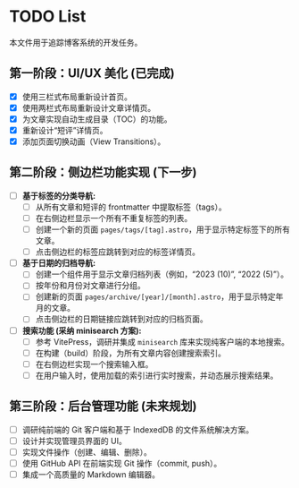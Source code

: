 # TODO List

本文件用于追踪博客系统的开发任务。

## 第一阶段：UI/UX 美化 (已完成)

- [x] 使用三栏式布局重新设计首页。
- [x] 使用两栏式布局重新设计文章详情页。
- [x] 为文章实现自动生成目录（TOC）的功能。
- [x] 重新设计“短评”详情页。
- [x] 添加页面切换动画（View Transitions）。

## 第二阶段：侧边栏功能实现 (下一步)

- [ ] **基于标签的分类导航:**
    - [ ] 从所有文章和短评的 frontmatter 中提取标签（tags）。
    - [ ] 在右侧边栏显示一个所有不重复标签的列表。
    - [ ] 创建一个新的页面 `pages/tags/[tag].astro`，用于显示特定标签下的所有文章。
    - [ ] 点击侧边栏的标签应跳转到对应的标签详情页。
- [ ] **基于日期的归档导航:**
    - [ ] 创建一个组件用于显示文章归档列表（例如，“2023 (10)”, “2022 (5)”）。
    - [ ] 按年份和月份对文章进行分组。
    - [ ] 创建新的页面 `pages/archive/[year]/[month].astro`，用于显示特定年月的文章。
    - [ ] 点击侧边栏的日期链接应跳转到对应的归档页面。
- [ ] **搜索功能 (采纳 minisearch 方案):**
    - [ ] 参考 VitePress，调研并集成 `minisearch` 库来实现纯客户端的本地搜索。
    - [ ] 在构建（build）阶段，为所有文章内容创建搜索索引。
    - [ ] 在右侧边栏实现一个搜索输入框。
    - [ ] 在用户输入时，使用加载的索引进行实时搜索，并动态展示搜索结果。

## 第三阶段：后台管理功能 (未来规划)

- [ ] 调研纯前端的 Git 客户端和基于 IndexedDB 的文件系统解决方案。
- [ ] 设计并实现管理员界面的 UI。
- [ ] 实现文件操作（创建、编辑、删除）。
- [ ] 使用 GitHub API 在前端实现 Git 操作（commit, push）。
- [ ] 集成一个高质量的 Markdown 编辑器。
